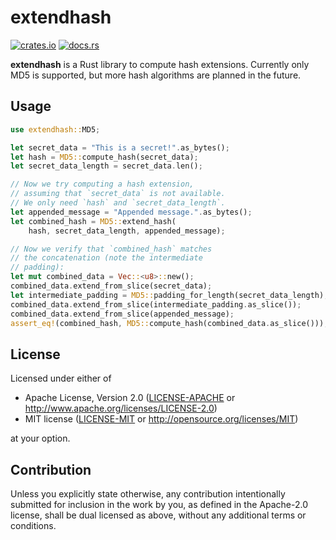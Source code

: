 # extendhash

[![crates.io](https://img.shields.io/crates/v/extendhash.svg)](https://crates.io/crates/extendhash)
[![docs.rs](https://docs.rs/extendhash/badge.svg)](https://docs.rs/extendhash)

**extendhash** is a Rust library to compute hash extensions. Currently
only MD5 is supported, but more hash algorithms are planned in the future.

## Usage

```rust
use extendhash::MD5;

let secret_data = "This is a secret!".as_bytes();
let hash = MD5::compute_hash(secret_data);
let secret_data_length = secret_data.len();

// Now we try computing a hash extension,
// assuming that `secret_data` is not available.
// We only need `hash` and `secret_data_length`.
let appended_message = "Appended message.".as_bytes();
let combined_hash = MD5::extend_hash(
	hash, secret_data_length, appended_message);

// Now we verify that `combined_hash` matches
// the concatenation (note the intermediate
// padding):
let mut combined_data = Vec::<u8>::new();
combined_data.extend_from_slice(secret_data);
let intermediate_padding = MD5::padding_for_length(secret_data_length);
combined_data.extend_from_slice(intermediate_padding.as_slice());
combined_data.extend_from_slice(appended_message);
assert_eq!(combined_hash, MD5::compute_hash(combined_data.as_slice()));
```

## License

Licensed under either of

 * Apache License, Version 2.0
   ([LICENSE-APACHE](LICENSE-APACHE) or http://www.apache.org/licenses/LICENSE-2.0)
 * MIT license
   ([LICENSE-MIT](LICENSE-MIT) or http://opensource.org/licenses/MIT)

at your option.

## Contribution

Unless you explicitly state otherwise, any contribution intentionally submitted
for inclusion in the work by you, as defined in the Apache-2.0 license, shall be
dual licensed as above, without any additional terms or conditions.
